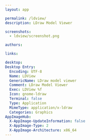 ```yaml
---
layout: app

permalink: /ldview/
description: LDraw Model Viewer

screenshots:
  - ldview/screenshot.png

authors:

links:

desktop:
Desktop Entry:
  Encoding: UTF-8
  Name: LDView
  GenericName: LDraw model viewer
  Comment: LDraw Model Viewer
  Exec: LDView %f
  Icon: gnome-ldraw
  Terminal: false
  Type: Application
  MimeType: application/x-ldraw
  Categories: Graphics
AppImageHub:
  X-AppImage-UpdateInformation: false
  X-AppImage-Type: 2
  X-AppImage-Architecture: x86_64
---
```


